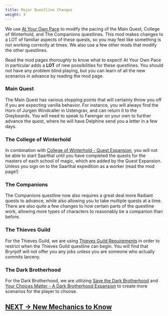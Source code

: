 ```yaml
---
title: Major Questline Changes
weight: 3
---
```

We use [At Your Own Pace](https://www.nexusmods.com/skyrimspecialedition/mods/52704) to modify the pacing of the Main Quest, College of Winterhold, and The Companions questlines. This mod makes changes to a LOT of familiar aspects of these quests, so you may feel like something is not working correctly at times. We also use a few other mods that modify the other questlines.

Read the mod pages *thoroughly* to know what to expect! At Your Own Pace in particular adds a **LOT** of new possibilities for these questlines. You should not have any problem blind playing, but you can learn of all the new scenarios in advance by reading the mod page.

### Main Quest

The Main Quest has various stopping points that will certainly throw you off if you are expecting vanilla behavior. For instance, you will always find the Horn of Jurgen Windcaller in Ustengrav, and can return it to the Greybeards. You will need to speak to Farengar on your own to further advance the quest, where he will have Delphine send you a letter in a few days.

### The College of Winterhold

In combination with [College of Winterhold - Quest Expansion](https://www.nexusmods.com/skyrimspecialedition/mods/66666), you will not be able to start Saarthal until you have completed the quests for the masters of each school of magic, which are added by the Quest Expansion. Unless you sign on to the Saarthal expedition as a worker (read the mod page!)

### The Companions

The Companions questline now also requires a great deal more Radiant quests to advance, while also allowing you to take multiple quests at a time. There are also quite a few changes to how certain parts of the questline work, allowing more types of characters to reasonably be a companion than before.

### The Thieves Guild

For the Thieves Guild, we are using [Thieves Guild Requirements](https://www.nexusmods.com/skyrimspecialedition/mods/33256) in order to restrict when the Thieves Guild questline can begin. You will find that Brynjolf will not offer you any jobs unless you are someone who actually commits larceny.

### The Dark Brotherhood

For the Dark Brotherhood, we are utilizing [Save the Dark Brotherhood](https://www.nexusmods.com/skyrimspecialedition/mods/33461) and [Your Choices Matter - A Dark Brotherhood Expansion](https://www.nexusmods.com/skyrimspecialedition/mods/46871) to create more scenarios for the player to choose.

## [NEXT -> New Mechanics to Know](../newmechanics)
